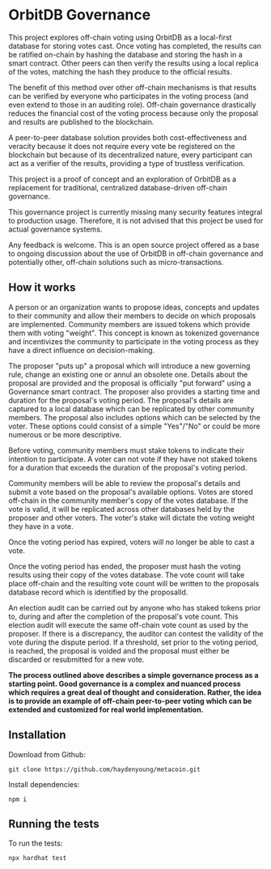 # OrbitDB Governance

This project explores off-chain voting using OrbitDB as a local-first database for storing votes cast. Once voting has completed, the results can be ratified on-chain by hashing the database and storing the hash in a smart contract. Other peers can then verify the results using a local replica of the votes, matching the hash they produce to the official results.

The benefit of this method over other off-chain mechanisms is that results can be verified by everyone who participates in the voting process (and even extend to those in an auditing role). Off-chain governance drastically reduces the financial cost of the voting process because only the proposal and results are published to the blockchain.

A peer-to-peer  database solution provides both cost-effectiveness and veracity because it does not require every vote be registered on the blockchain but because of its decentralized nature, every participant can act as a verifier of the results, providing a type of trustless verification.

This project is a proof of concept and an exploration of OrbitDB as a replacement for traditional, centralized database-driven off-chain governance. 

This governance project is currently missing many security features integral to production usage. Therefore, it is not advised that this project be used for actual governance systems.

Any feedback is welcome. This is an open source project offered as a base to ongoing discussion about the use of OrbitDB in off-chain governance and potentially other, off-chain solutions such as micro-transactions.

## How it works

A person or an organization wants to propose ideas, concepts and updates to their community and allow their members to decide on which proposals are implemented. Community members are issued tokens which provide them with voting "weight". This concept is known as tokenized governance and incentivizes the community to participate in the voting process as they have a direct influence on decision-making.  

The proposer "puts up" a proposal which will introduce a new governing rule, change an existing one or annul an obsolete one. Details about the proposal are provided and the proposal is officially "put forward" using a Governance smart contract. The proposer also provides a starting time and duration for the proposal's voting period. The proposal's details are captured to a local database which can be replicated by other community members. The proposal also includes options which can be selected by the voter. These options could consist of a simple "Yes"/"No" or could be more numerous or be more descriptive.

Before voting, community members must stake tokens to indicate their intention to participate. A voter can not vote if they have not staked tokens for a duration that exceeds the duration of the proposal's voting period.

Community members will be able to review the proposal's details and submit a vote based on the proposal's available options. Votes are stored off-chain in the community member's copy of the votes database. If the vote is valid, it will be replicated across other databases held by the proposer and other voters. The voter's stake will dictate the voting weight they have in a vote.

Once the voting period has expired, voters will no longer be able to cast a vote.

Once the voting period has ended, the proposer must hash the voting results using their copy of the votes database. The vote count will take place off-chain and the resulting vote count will be written to the proposals database record which is identified by the proposalId.

An election audit can be carried out by anyone who has staked tokens prior to, during and after the completion of the proposal's vote count. This election audit will execute the same off-chain vote count as used by the proposer. If there is a discrepancy, the auditor can contest the validity of the vote during the dispute period. If a threshold, set prior to the voting period, is reached, the proposal is voided and the proposal must either be discarded or resubmitted for a new vote.

**The process outlined above describes a simple governance process as a starting point. Good governance is a complex and nuanced process which requires a great deal of thought and consideration. Rather, the idea is to provide an example of off-chain peer-to-peer voting which can be extended and customized for real world implementation.**

## Installation

Download from Github:

```
git clone https://github.com/haydenyoung/metacoin.git
```

Install dependencies:

```
npm i
```

## Running the tests

To run the tests:

```
npx hardhat test
```
